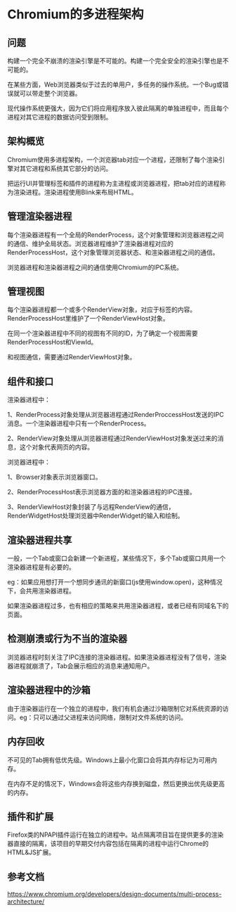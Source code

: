 # Chromium的多进程架构

## 问题

构建一个完全不崩溃的渲染引擎是不可能的。构建一个完全安全的渲染引擎也是不可能的。

在某些方面，Web浏览器类似于过去的单用户，多任务的操作系统。一个Bug或错误就可以带走整个浏览器。

现代操作系统更强大，因为它们将应用程序放入彼此隔离的单独进程中，而且每个进程对其它进程的数据访问受到限制。

## 架构概览

Chromium使用多进程架构，一个浏览器tab对应一个进程，还限制了每个渲染引擎对其它进程和系统其它部分的访问。

把运行UI并管理标签和插件的进程称为主进程或浏览器进程，把tab对应的进程称为渲染进程。渲染进程使用Blink来布局HTML。

## 管理渲染器进程

每个渲染器进程有一个全局的RenderProcess，这个对象管理和浏览器进程之间的通信、维护全局状态。浏览器进程维护了渲染器进程对应的RenderProcessHost，这个对象管理浏览器状态、和渲染器进程之间的通信。

浏览器进程和渲染器进程之间的通信使用Chromium的IPC系统。

## 管理视图

每个渲染器进程都一个或多个RenderView对象，对应于标签的内容。RenderProcessHost里维护了一个RenderViewHost对象。

在同一个渲染器进程中不同的视图有不同的ID，为了确定一个视图需要RenderProcessHost和ViewId。

和视图通信，需要通过RenderViewHost对象。

## 组件和接口

渲染器进程中：

1、RenderProcess对象处理从浏览器进程通过RenderProccessHost发送的IPC消息。一个渲染器进程中只有一个RenderProcess。

2、RenderView对象处理从浏览器进程通过RenderViewHost对象发送过来的消息，这个对象代表网页的内容。

浏览器进程中：

1、Browser对象表示浏览器窗口。

2、RenderProcessHost表示浏览器方面的和渲染器进程的IPC连接。

3、RenderViewHost对象封装了与远程RenderView的通信，RenderWidgetHost处理浏览器中RenderWidget的输入和绘制。

## 渲染器进程共享

一般，一个Tab或窗口会新建一个新进程，某些情况下，多个Tab或窗口共用一个渲染器进程是有必要的。

eg：如果应用想打开一个想同步通讯的新窗口(js使用window.open)，这种情况下，会共用渲染器进程。

如果渲染器进程过多，也有相应的策略来共用渲染器进程，或者已经有同域名下的页面。

## 检测崩溃或行为不当的渲染器

浏览器进程时刻关注了IPC连接的渲染器进程。如果渲染器进程没有了信号，渲染器进程就崩溃了，Tab会展示相应的消息来通知用户。

## 渲染器进程中的沙箱

由于渲染器运行在一个独立的进程中，我们有机会通过沙箱限制它对系统资源的访问。eg：只可以通过父进程来访问网络，限制对文件系统的访问。

## 内存回收

不可见的Tab拥有低优先级。Windows上最小化窗口会将其内存标记为可用内存。

在内存不足的情况下，Windows会将这些内存换到磁盘，然后更换出优先级更高的内存。

## 插件和扩展

Firefox类的NPAPI插件运行在独立的进程中。站点隔离项目旨在提供更多的渲染器直接的隔离，该项目的早期交付内容包括在隔离的进程中运行Chrome的HTML&JS扩展。


## 参考文档

https://www.chromium.org/developers/design-documents/multi-process-architecture/
